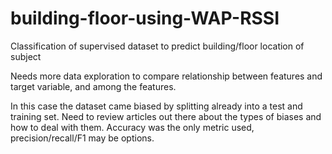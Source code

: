 # building-floor-using-WAP-RSSI
Classification of supervised dataset to predict building/floor location of subject

Needs more data exploration to compare relationship between features and target variable, and among the features.

In this case the dataset came biased by splitting already into a test and training set. Need to review articles out there about the types of biases and how to deal with them.
Accuracy was the only metric used, precision/recall/F1 may be options.
